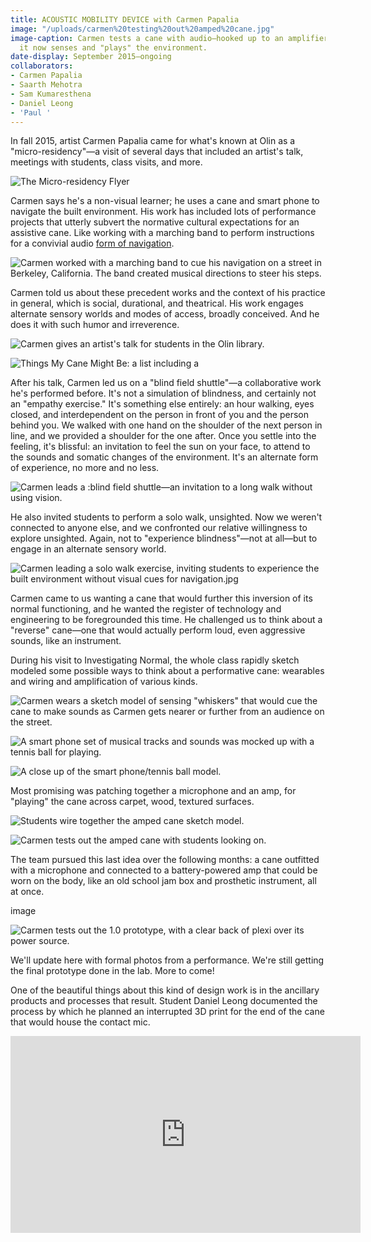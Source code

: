 ```yaml
---
title: ACOUSTIC MOBILITY DEVICE with Carmen Papalia
image: "/uploads/carmen%20testing%20out%20amped%20cane.jpg"
image-caption: Carmen tests a cane with audio—hooked up to an amplifier and microphone,
  it now senses and "plays" the environment.
date-display: September 2015–ongoing
collaborators:
- Carmen Papalia
- Saarth Mehotra
- Sam Kumaresthena
- Daniel Leong
- 'Paul '
---
```


In fall 2015, artist Carmen Papalia came for what's known at Olin as a "micro-residency"—a visit of several days that included an artist's talk, meetings with students, class visits, and more.

![The Micro-residency Flyer](/uploads/Microresidency%20Flyer.jpg)

Carmen says he's a non-visual learner; he uses a cane and smart phone to navigate the built environment. His work has included lots of performance projects that utterly subvert the normative cultural expectations for an assistive cane. Like working with a marching band to perform instructions for a convivial audio [form of navigation](http://www.bbc.com/news/blogs-ouch-31749643).

![Carmen worked with a marching band to cue his navigation on a street in Berkeley, California. The band created musical directions to steer his steps.](/uploads/carmen%20marching%20band.jpg)

Carmen told us about these precedent works and the context of his practice in general, which is social, durational, and theatrical. His work engages alternate sensory worlds and modes of access, broadly conceived. And he does it with such humor and irreverence.

![Carmen gives an artist's talk for students in the Olin library.](/uploads/carmen%20artists%20talk.jpg)

![Things My Cane Might Be: a list including a ](/uploads/things%20my%20cane%20might%20be.jpg)

After his talk, Carmen led us on a "blind field shuttle"—a collaborative work he's performed before. It's not a simulation of blindness, and certainly not an "empathy exercise." It's something else entirely: an hour walking, eyes closed, and interdependent on the person in front of you and the person behind you. We walked with one hand on the shoulder of the next person in line, and we provided a shoulder for the one after. Once you settle into the feeling, it's blissful: an invitation to feel the sun on your face, to attend to the sounds and somatic changes of the environment. It's an alternate form of experience, no more and no less.

![Carmen leads a :blind field shuttle—an invitation to a long walk without using vision.](/uploads/carmen%20blind%20field%20shuttle.jpg)

He also invited students to perform a solo walk, unsighted. Now we weren't connected to anyone else, and we confronted our relative willingness to explore unsighted. Again, not to "experience blindness"—not at all—but to engage in an alternate sensory world. 

![Carmen leading a solo walk exercise, inviting students to experience the built environment without visual cues for navigation.jpg](/uploads/Carmen%20leading%20solo%20walk.jpg)

Carmen came to us wanting a cane that would further this inversion of its normal functioning, and he wanted the register of technology and engineering to be foregrounded this time. He challenged us to think about a "reverse" cane—one that would actually perform loud, even aggressive sounds, like an instrument. 

During his visit to Investigating Normal, the whole class rapidly sketch modeled some possible ways to think about a performative cane: wearables and wiring and amplification of various kinds.

![Carmen wears a sketch model of sensing "whiskers" that would cue the cane to make sounds as Carmen gets nearer or further from an audience on the street.](/uploads/carmen%20wearable%20prototype.jpg)

![A smart phone set of musical tracks and sounds was mocked up with a tennis ball for playing.](/uploads/close%20up%20of%20phone-performing%20cane.jpg)

![A close up of the smart phone/tennis ball model.](/uploads/prototype%20tennis%20ball%20iphone.jpg)

Most promising was patching together a microphone and an amp, for "playing" the cane across carpet, wood, textured surfaces.

![Students wire together the amped cane sketch model.](/uploads/prototype%20patching%20together%20amp.jpg)

![Carmen tests out the amped cane with students looking on.](/uploads/carmen%20testing%20out%20amped%20cane.jpg)

The team pursued this last idea over the following months: a cane outfitted with a microphone and connected to a battery-powered amp that could be worn on the body, like an old school jam box and prosthetic instrument, all at once.

image

![Carmen tests out the 1.0 prototype, with a clear back of plexi over its power source.](/uploads/carmen%20with%202.0%20clear%20back.jpg)

We'll update here with formal photos from a performance. We're still getting the final prototype done in the lab. More to come!

One of the beautiful things about this kind of design work is in the ancillary products and processes that result. Student Daniel Leong documented the process by which he planned an interrupted 3D print for the end of the cane that would house the contact mic.

<iframe width="560" height="315" src="https://www.youtube.com/embed/DwMxNXXVZuo" frameborder="0" allowfullscreen></iframe>